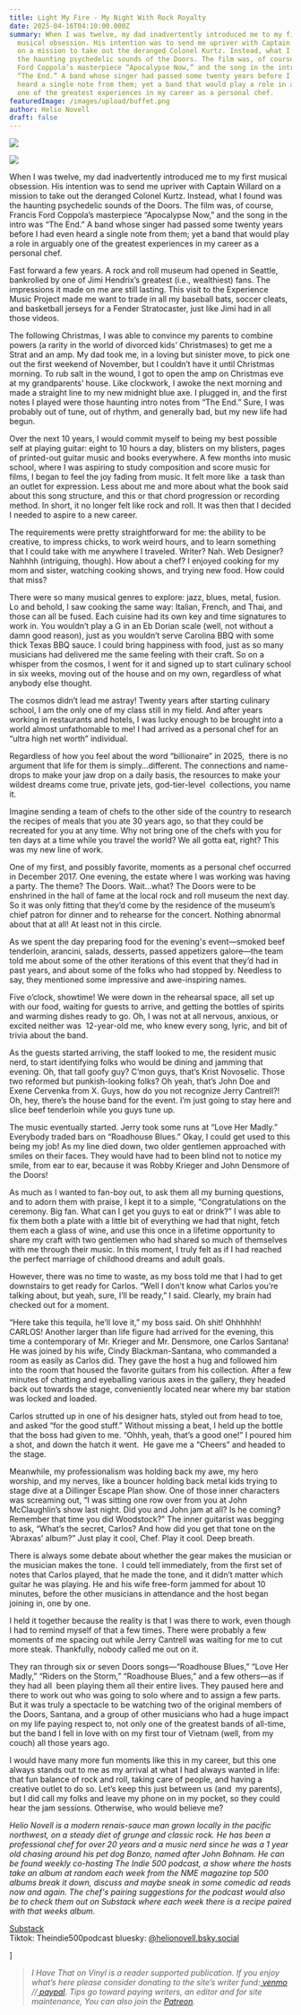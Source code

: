 ```yaml
---
title: Light My Fire - My Night With Rock Royalty
date: 2025-04-16T04:10:00.000Z
summary: When I was twelve, my dad inadvertently introduced me to my first
  musical obsession. His intention was to send me upriver with Captain Willard
  on a mission to take out the deranged Colonel Kurtz. Instead, what I found was
  the haunting psychedelic sounds of the Doors. The film was, of course, Francis
  Ford Coppola’s masterpiece “Apocalypse Now,” and the song in the intro was
  “The End.” A band whose singer had passed some twenty years before I had even
  heard a single note from them; yet a band that would play a role in arguably
  one of the greatest experiences in my career as a personal chef.
featuredImage: /images/upload/buffet.png
author: Helio Novell
draft: false
---
```

![](/images/upload/buffet.png)

![](/images/upload/buffet.png)

When I was twelve, my dad inadvertently introduced me to my first musical obsession. His intention was to send me upriver with Captain Willard on a mission to take out the deranged Colonel Kurtz. Instead, what I found was the haunting psychedelic sounds of the Doors. The film was, of course, Francis Ford Coppola’s masterpiece “Apocalypse Now,” and the song in the intro was “The End.” A band whose singer had passed some twenty years before I had even heard a single note from them; yet a band that would play a role in arguably one of the greatest experiences in my career as a personal chef.

Fast forward a few years. A rock and roll museum had opened in Seattle, bankrolled by one of Jimi Hendrix’s greatest (i.e., wealthiest) fans. The impressions it made on me are still lasting. This visit to the Experience Music Project made me want to trade in all my baseball bats, soccer cleats, and basketball jerseys for a Fender Stratocaster, just like Jimi had in all those videos. 

The following Christmas, I was able to convince my parents to combine powers (a rarity in the world of divorced kids’ Christmases) to get me a Strat and an amp. My dad took me, in a loving but sinister move, to pick one out the first weekend of November, but I couldn’t have it until Christmas morning. To rub salt in the wound, I got to open the amp on Christmas eve at my grandparents’ house. Like clockwork, I awoke the next morning and made a straight line to my new midnight blue axe. I plugged in, and the first notes I played were those haunting intro notes from “The End.” Sure, I was probably out of tune, out of rhythm, and generally bad, but my new life had begun.

Over the next 10 years, I would commit myself to being my best possible self at playing guitar: eight to 10 hours a day, blisters on my blisters, pages of printed-out guitar music and books everywhere. A few months into music school, where I was aspiring to study composition and score music for films, I began to feel the joy fading from music. It felt more like  a task than an outlet for expression. Less about me and more about what the book said about this song structure, and this or that chord progression or recording method. In short, it no longer felt like rock and roll. It was then that I decided I needed to aspire to a new career.

The requirements were pretty straightforward for me: the ability to be creative, to impress chicks, to work weird hours, and to learn something that I could take with me anywhere I traveled. Writer? Nah. Web Designer? Nahhhh (intriguing, though). How about a chef? I enjoyed cooking for my mom and sister, watching cooking shows, and trying new food. How could that miss? 

There were so many musical genres to explore: jazz, blues, metal, fusion. Lo and behold, I saw cooking the same way: Italian, French, and Thai, and those can all be fused. Each cuisine had its own key and time signatures to work in. You wouldn’t play a G in an Eb Dorian scale (well, not without a damn good reason), just as you wouldn’t serve Carolina BBQ with some thick Texas BBQ sauce. I could bring happiness with food, just as so many musicians had delivered me the same feeling with their craft. So on a whisper from the cosmos, I went for it and signed up to start culinary school in six weeks, moving out of the house and on my own, regardless of what anybody else thought. 

The cosmos didn’t lead me astray! Twenty years after starting culinary school, I am the only one of my class still in my field. And after years working in restaurants and hotels, I was lucky enough to be brought into a world almost unfathomable to me! I had arrived as a personal chef for an “ultra high net worth” individual.  

Regardless of how you feel about the word “billionaire” in 2025,  there is no argument that life for them is simply…different. The connections and name-drops to make your jaw drop on a daily basis, the resources to make your wildest dreams come true, private jets, god-tier-level  collections, you name it. 

Imagine sending a team of chefs to the other side of the country to research the recipes of meals that you ate 30 years ago, so that they could be recreated for you at any time. Why not bring one of the chefs with you for ten days at a time while you travel the world? We all gotta eat, right? This was my new line of work. 

One of my first, and possibly favorite, moments as a personal chef occurred in December 2017. One evening, the estate where I was working was having a party. The theme? The Doors. Wait…what? The Doors were to be enshrined in the hall of fame at the local rock and roll museum the next day. So it was only fitting that they’d come by the residence of the museum’s chief patron for dinner and to rehearse for the concert. Nothing abnormal about that at all! At least not in this circle. 

As we spent the day preparing food for the evening's event—smoked beef tenderloin, arancini, salads, desserts, passed appetizers galore—the team told me about some of the other iterations of this event that they’d had in past years, and about some of the folks who had stopped by. Needless to say, they mentioned some impressive and awe-inspiring names.

Five o’clock, showtime! We were down in the rehearsal space, all set up with our food, waiting for guests to arrive, and getting the bottles of spirits and warming dishes ready to go. Oh, I was not at all nervous, anxious, or excited neither was  12-year-old me, who knew every song, lyric, and bit of trivia about the band. 

As the guests started arriving, the staff looked to me, the resident music nerd, to start identifying folks who would be dining and jamming that evening. Oh, that tall goofy guy? C’mon guys, that’s Krist Novoselic. Those two reformed but punkish-looking folks? Oh yeah, that’s John Doe and Exene Cervenka from X. Guys, how do you not recognize Jerry Cantrell?! Oh, hey, there’s the house band for the event. I’m just going to stay here and slice beef tenderloin while you guys tune up.

The music eventually started. Jerry took some runs at “Love Her Madly.” Everybody traded bars on “Roadhouse Blues.” Okay, I could get used to this being my job! As my line died down, two older gentlemen approached with smiles on their faces. They would have had to been blind not to notice my smile, from ear to ear, because it was Robby Krieger and John Densmore of the Doors! 

As much as I wanted to fan-boy out, to ask them all my burning questions, and to adorn them with praise, I kept it to a simple, “Congratulations on the ceremony. Big fan. What can I get you guys to eat or drink?” I was able to fix them both a plate with a little bit of everything we had that night, fetch them each a glass of wine, and use this once in a lifetime opportunity to share my craft with two gentlemen who had shared so much of themselves with me through their music. In this moment, I truly felt as if I had reached the perfect marriage of childhood dreams and adult goals.

However, there was no time to waste, as my boss told me that I had to get downstairs to get ready for Carlos. “Well I don’t know what Carlos you’re talking about, but yeah, sure, I’ll be ready,” I said. Clearly, my brain had checked out for a moment. 

“Here take this tequila, he’ll love it,” my boss said. Oh shit! Ohhhhhh! CARLOS! Another larger than life figure had arrived for the evening, this time a contemporary of Mr. Krieger and Mr. Densmore, one Carlos Santana! He was joined by his wife, Cindy Blackman-Santana, who commanded a room as easily as Carlos did. They gave the host a hug and followed him into the room that housed the favorite guitars from his collection. After a few minutes of chatting and eyeballing various axes in the gallery, they headed back out towards the stage, conveniently located near where my bar station was locked and loaded. 

Carlos strutted up in one of his designer hats, styled out from head to toe, and asked “for the good stuff.” Without missing a beat, I held up the bottle that the boss had given to me. “Ohhh, yeah, that’s a good one!” I poured him a shot, and down the hatch it went.  He gave me a “Cheers” and headed to the stage.

Meanwhile, my professionalism was holding back my awe, my hero worship, and my nerves, like a bouncer holding back metal kids trying to stage dive at a Dillinger Escape Plan show. One of those inner characters was screaming out, “I was sitting one row over from you at John McClaughlin’s show last night. Did you and John jam at all? Is he coming? Remember that time you did Woodstock?” The inner guitarist was begging to ask, “What’s the secret, Carlos? And how did you get that tone on the ‘Abraxas’ album?” Just play it cool, Chef. Play it cool. Deep breath.

There is always some debate about whether the gear makes the musician or the musician makes the tone.  I could tell immediately, from the first set of notes that Carlos played, that he made the tone, and it didn’t matter which guitar he was playing. He and his wife free-form jammed for about 10 minutes, before the other musicians in attendance and the host began joining in, one by one. 

I held it together because the reality is that I was there to work, even though I had to remind myself of that a few times. There were probably a few moments of me spacing out while Jerry Cantrell was waiting for me to cut more steak. Thankfully, nobody called me out on it.

They ran through six or seven Doors songs—“Roadhouse Blues,” “Love Her Madly,” “Riders on the Storm,” “Roadhouse Blues,” and a few others—as if they had all  been playing them all their entire lives. They paused here and there to work out who was going to solo where and to assign a few parts. But it was truly a spectacle to be watching two of the original members of the Doors, Santana, and a group of other musicians who had a huge impact on my life paying respect to, not only one of the greatest bands of all-time, but the band I fell in love with on my first tour of Vietnam (well, from my couch) all those years ago. 

I would have many more fun moments like this in my career, but this one always stands out to me as my arrival at what I had always wanted in life:  that fun balance of rock and roll, taking care of people, and having a creative outlet to do so. Let’s keep this just between us (and  my parents), but I did call my folks and leave my phone on in my pocket, so they could hear the jam sessions. Otherwise, who would believe me?

*Helio Novell is a modern renais-sauce man grown locally in the pacific northwest, on a steady diet of grunge and classic rock. He has been a professional chef for over 20 years and a music nerd since he was a 1 year old chasing around his pet dog Bonzo, named after John Bohnam. He can be found weekly co-hosting The Indie 500 podcast, a show where the hosts take an album at random each week from the NME magazine top 500 albums break it down, discuss and maybe sneak in some comedic ad reads now and again. The chef's pairing suggestions for the podcast would also be to check them out on Substack where each week there is a recipe paired with that weeks album.*

[Substack](https://theindie500podcast.substack.com/) \
Tiktok: Theindie500podcast bluesky: [@helionovell.bsky.social](<>)

]

> *I Have That on Vinyl is a reader supported publication. If you enjoy what’s here please consider donating to the site’s writer fund:[ venmo](https://account.venmo.com/u/Michele-Catalano2659) //[ paypal](https://www.paypal.com/paypalme/goingitaloneny?country.x=US&locale.x=en_US)*. *Tips go toward paying writers, an editor and for site maintenance, You can also join the [Patreon](https://www.patreon.com/c/IHaveThatonVinyl).*
